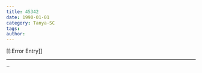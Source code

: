 ```yaml
---
title: 45342
date: 1990-01-01
category: Tanya-SC
tags: 
author: 
---
```


[[:Error Entry]]

---



``
